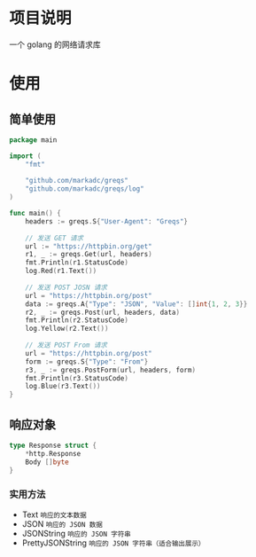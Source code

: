 # 项目说明一个 golang 的网络请求库# 使用## 简单使用```gopackage mainimport (    "fmt"        "github.com/markadc/greqs"    "github.com/markadc/greqs/log")func main() {    headers := greqs.S{"User-Agent": "Greqs"}        // 发送 GET 请求    url := "https://httpbin.org/get"    r1, _ := greqs.Get(url, headers)    fmt.Println(r1.StatusCode)    log.Red(r1.Text())        // 发送 POST JOSN 请求    url = "https://httpbin.org/post"    data := greqs.A{"Type": "JSON", "Value": []int{1, 2, 3}}    r2, _ := greqs.Post(url, headers, data)    fmt.Println(r2.StatusCode)    log.Yellow(r2.Text())        // 发送 POST From 请求    url = "https://httpbin.org/post"    form := greqs.S{"Type": "From"}    r3, _ := greqs.PostForm(url, headers, form)    fmt.Println(r3.StatusCode)    log.Blue(r3.Text())}```## 响应对象```gotype Response struct {    *http.Response    Body []byte}```### 实用方法- Text `响应的文本数据`- JSON `响应的 JSON 数据`- JSONString `响应的 JSON 字符串`- PrettyJSONString `响应的 JSON 字符串（适合输出展示）`